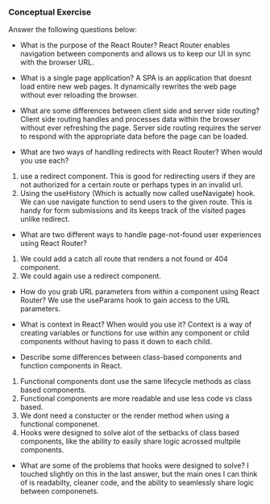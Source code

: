 ### Conceptual Exercise

Answer the following questions below:

- What is the purpose of the React Router?
React Router enables navigation between components and allows us to keep our UI in sync with the browser URL.

- What is a single page application?
A SPA is an application that doesnt load entire new web pages. It dynamically rewrites the web page without ever reloading the browser.

- What are some differences between client side and server side routing?
Client side routing handles and processes data within the browser without ever refreshing the page.
Server side routing requires the server to respond with the appropriate data before the page can be loaded.

- What are two ways of handling redirects with React Router? When would you use each?
1. use a redirect component. This is good for redirecting users if they are not authorized for a certain route or perhaps types in an invalid url.
2. Using the useHistory (Which is actually now called useNavigate) hook. We can use navigate function to send users to the given route. This is handy for form submissions and its keeps track
of the visited pages unlike redirect.  


- What are two different ways to handle page-not-found user experiences using React Router? 
1. We could add a catch all route that renders a not found or 404 component.
2. We could again use a redirect component.

- How do you grab URL parameters from within a component using React Router?
  We use the useParams hook to gain access to the URL parameters.

- What is context in React? When would you use it?
Context is a way of creating variables or functions for use within any component or child components without having to pass it down to each child.

- Describe some differences between class-based components and function components in React.
1. Functional components dont use the same lifecycle methods as class based components.
2. Functional components are more readable and use less code vs class based.
3. We dont need a constucter or the render method when using a functional componenet.
4. Hooks were designed to solve alot of the setbacks of class based components, like the ability to easily share logic acrossed
multpile components.


- What are some of the problems that hooks were designed to solve?
I touched slightly on this in the last answer, but the main ones I can think of is readabilty, cleaner code, and the ability to seamlessly
share logic between componenets. 